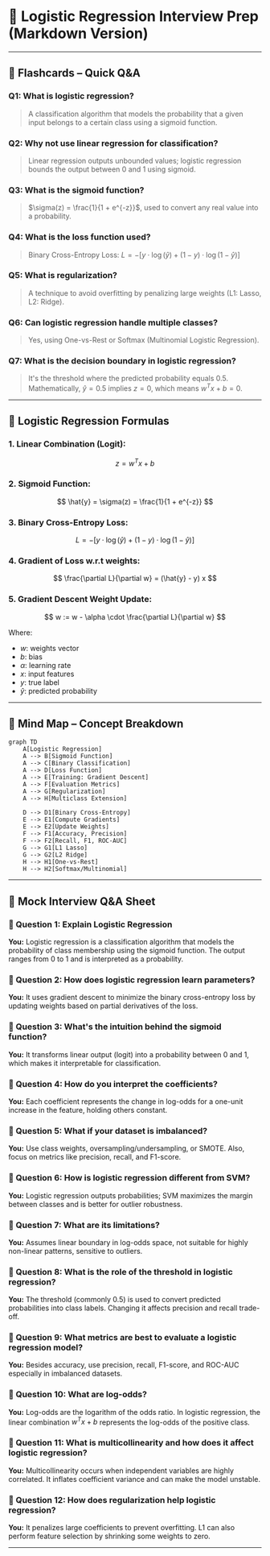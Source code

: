 # 🎯 Logistic Regression Interview Prep (Markdown Version)

---

## 🧠 Flashcards – Quick Q\&A

### Q1: What is logistic regression?

> A classification algorithm that models the probability that a given input belongs to a certain class using a sigmoid function.

### Q2: Why not use linear regression for classification?

> Linear regression outputs unbounded values; logistic regression bounds the output between 0 and 1 using sigmoid.

### Q3: What is the sigmoid function?

> $\sigma(z) = \frac{1}{1 + e^{-z}}$, used to convert any real value into a probability.

### Q4: What is the loss function used?

> Binary Cross-Entropy Loss:
> $L = -[y \cdot \log(\hat{y}) + (1 - y) \cdot \log(1 - \hat{y})]$

### Q5: What is regularization?

> A technique to avoid overfitting by penalizing large weights (L1: Lasso, L2: Ridge).

### Q6: Can logistic regression handle multiple classes?

> Yes, using One-vs-Rest or Softmax (Multinomial Logistic Regression).

### Q7: What is the decision boundary in logistic regression?

> It's the threshold where the predicted probability equals 0.5. Mathematically, $\hat{y} = 0.5$ implies $z = 0$, which means $w^T x + b = 0$.

---

## 📐 Logistic Regression Formulas

### 1. Linear Combination (Logit):

$$
z = w^T x + b
$$

### 2. Sigmoid Function:

$$
\hat{y} = \sigma(z) = \frac{1}{1 + e^{-z}}
$$

### 3. Binary Cross-Entropy Loss:

$$
L = -[y \cdot \log(\hat{y}) + (1 - y) \cdot \log(1 - \hat{y})]
$$

### 4. Gradient of Loss w\.r.t weights:

$$
\frac{\partial L}{\partial w} = (\hat{y} - y) x
$$

### 5. Gradient Descent Weight Update:

$$
w := w - \alpha \cdot \frac{\partial L}{\partial w}
$$

Where:

* $w$: weights vector
* $b$: bias
* $\alpha$: learning rate
* $x$: input features
* $y$: true label
* $\hat{y}$: predicted probability

---

## 🧭 Mind Map – Concept Breakdown

```mermaid
graph TD
    A[Logistic Regression]
    A --> B[Sigmoid Function]
    A --> C[Binary Classification]
    A --> D[Loss Function]
    A --> E[Training: Gradient Descent]
    A --> F[Evaluation Metrics]
    A --> G[Regularization]
    A --> H[Multiclass Extension]

    D --> D1[Binary Cross-Entropy]
    E --> E1[Compute Gradients]
    E --> E2[Update Weights]
    F --> F1[Accuracy, Precision]
    F --> F2[Recall, F1, ROC-AUC]
    G --> G1[L1 Lasso]
    G --> G2[L2 Ridge]
    H --> H1[One-vs-Rest]
    H --> H2[Softmax/Multinomial]
```

---

## 🎤 Mock Interview Q\&A Sheet

### 🧩 Question 1: Explain Logistic Regression

**You:** Logistic regression is a classification algorithm that models the probability of class membership using the sigmoid function. The output ranges from 0 to 1 and is interpreted as a probability.

### 🧩 Question 2: How does logistic regression learn parameters?

**You:** It uses gradient descent to minimize the binary cross-entropy loss by updating weights based on partial derivatives of the loss.

### 🧩 Question 3: What's the intuition behind the sigmoid function?

**You:** It transforms linear output (logit) into a probability between 0 and 1, which makes it interpretable for classification.

### 🧩 Question 4: How do you interpret the coefficients?

**You:** Each coefficient represents the change in log-odds for a one-unit increase in the feature, holding others constant.

### 🧩 Question 5: What if your dataset is imbalanced?

**You:** Use class weights, oversampling/undersampling, or SMOTE. Also, focus on metrics like precision, recall, and F1-score.

### 🧩 Question 6: How is logistic regression different from SVM?

**You:** Logistic regression outputs probabilities; SVM maximizes the margin between classes and is better for outlier robustness.

### 🧩 Question 7: What are its limitations?

**You:** Assumes linear boundary in log-odds space, not suitable for highly non-linear patterns, sensitive to outliers.

### 🧩 Question 8: What is the role of the threshold in logistic regression?

**You:** The threshold (commonly 0.5) is used to convert predicted probabilities into class labels. Changing it affects precision and recall trade-off.

### 🧩 Question 9: What metrics are best to evaluate a logistic regression model?

**You:** Besides accuracy, use precision, recall, F1-score, and ROC-AUC especially in imbalanced datasets.

### 🧩 Question 10: What are log-odds?

**You:** Log-odds are the logarithm of the odds ratio. In logistic regression, the linear combination $w^T x + b$ represents the log-odds of the positive class.

### 🧩 Question 11: What is multicollinearity and how does it affect logistic regression?

**You:** Multicollinearity occurs when independent variables are highly correlated. It inflates coefficient variance and can make the model unstable.

### 🧩 Question 12: How does regularization help logistic regression?

**You:** It penalizes large coefficients to prevent overfitting. L1 can also perform feature selection by shrinking some weights to zero.

---


